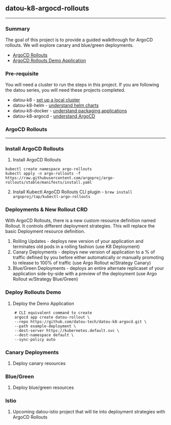 ## datou-k8-argocd-rollouts
---

### Summary
The goal of this project is to provide a guided walkthrough for ArgoCD rollouts. We will explore canary and blue/green deployments.

- [ArgoCD Rollouts](https://github.com/argoproj/argo-rollouts)
- [ArgoCD Rollouts Demo Application](https://github.com/argoproj/rollouts-demo)

### Pre-requisite

You will need a cluster to run the steps in this project. If you are following the datou series, you will need these projects completed.

- datou-k8 - [set up a local cluster](https://github.com/datou-tech/datou-k8)
- datou-k8-helm - [understand helm charts](https://github.com/datou-tech/datou-k8-helm)
- datou-k8-docker - [understand packaging applications](https://github.com/datou-tech/datou-docker)
- datou-k8-argocd - [understand ArgoCD](https://github.com/datou-tech/datou-docker)

### ArgoCD Rollouts
---
### Install ArgoCD Rollouts

1. Install ArgoCD Rollouts
```
kubectl create namespace argo-rollouts
kubectl apply -n argo-rollouts -f https://raw.githubusercontent.com/argoproj/argo-rollouts/stable/manifests/install.yaml

```
2. Install Kubectl ArgoCD Rollouts CLI plugin - `brew install argoproj/tap/kubectl-argo-rollouts`

### Deployments & New Rollout CRD

With ArgoCD Rollouts, there is a new custom resource definition named Rollout. It controls different deployment strategies. This will replace the basic Deployment resource definition.

1. Rolling Updates - deploys new version of your application and terminates old pods in a rolling fashion (use K8 Deployment)
1. Canary Deployments - deploys new version of application to a % of traffic defined by you before either automatically or manually promoting to release to 100% of traffic (use Argo Rollout w/Strategy Canary)
1. Blue/Green Deployments - deploys an entire alternate replicaset of your application side-by-side with a preview of the deployment (use Argo Rollout w/Strategy Blue/Green)

### Deploy Rollouts Demo

1. Deploy the Demo Application
```
    # CLI equivalent command to create
    argocd app create datou-rollout \
    --repo https://github.com/datou-tech/datou-k8-argocd.git \
    --path example-deployment \
    --dest-server https://kubernetes.default.svc \
    --dest-namespace default \
    --sync-policy auto
```

### Canary Deployments

1. Deploy canary resources

### Blue/Green 

1. Deploy blue/green resources

### Istio

1. Upcoming datou-istio project that will tie into deployment strategies with ArgoCD Rollouts

